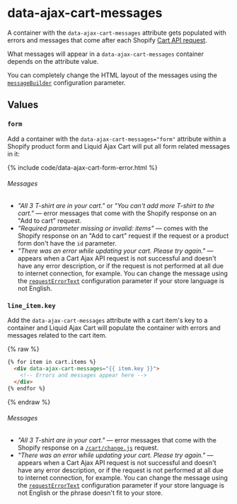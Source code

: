 # data-ajax-cart-messages

A container with the `data-ajax-cart-messages` attribute gets populated with errors and messages that come after each Shopify [Cart API request](/reference/requests/).

What messages will appear in a `data-ajax-cart-messages` container depends on the attribute value.

You can completely change the HTML layout of the messages using the [`messageBuilder`](/reference/messageBuilder/) configuration parameter.

## Values

### `form`

Add a container with the `data-ajax-cart-messages="form"` attribute within a Shopify product form and Liquid Ajax Cart will put all form related messages in it:

{% include code/data-ajax-cart-form-error.html %}

###### Messages
* *"All 3 T-shirt are in your cart."* or *"You can't add more T-shirt to the cart."* — error messages that come with the Shopify response on an "Add to cart" request.
* *"Required parameter missing or invalid: items"* — comes with the Shopify response on an "Add to cart" request if the request or a product form don't have the `id` parameter.
* *"There was an error while updating your cart. Please try again."* — appears when a Cart Ajax API request is not successful and doesn't have any error description, or if the request is not performed at all due to internet connection, for example. You can change the message using the [`requestErrorText`](/reference/requestErrorText/) configuration parameter if your store language is not English.

### `line_item.key`

Add the `data-ajax-cart-messages` attribute with a cart item's key to a container and Liquid Ajax Cart will populate the container with errors and messages related to the cart item.

{% raw %}
```html
{% for item in cart.items %}
  <div data-ajax-cart-messages="{{ item.key }}">
  	<!-- Errors and messages appear here --> 
  </div>
{% endfor %}
```
{% endraw %}

###### Messages
* *"All 3 T-shirt are in your cart."* — error messages that come with the Shopify response on a [`/cart/change.js`](https://shopify.dev/api/ajax/reference/cart#post-locale-cart-change-js) request.
* *"There was an error while updating your cart. Please try again."* — appears when a Cart Ajax API request is not successful and doesn't have any error description, or if the request is not performed at all due to internet connection, for example. You can change the message using the [`requestErrorText`](/reference/requestErrorText/) configuration parameter if your store language is not English or the phrase doesn't fit to your store.
